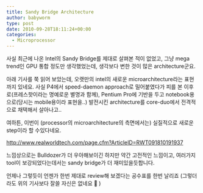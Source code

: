 ```yaml
---
title: Sandy Bridge Architecture
author: babyworm
type: post
date: 2010-09-28T18:11:24+00:00
categories:
  - Microprocessor
---
```

사실 최근에 나온 Intel의 Sandy Bridge를 제대로 살펴본 적이 없었고, 그냥 mega trend인 GPU 통합 정도만 생각했었는데, 생각보다 변한 것이 많은 architecture군요.

아래 기사를 쭉 읽어 보았는데, 오랫만의 intel의 새로운 microarchitecture라는 표현까지 있네요. 사실 P4에서 speed-daemon approach로 밀어붙였다가 피를 본 이후로(프레스핫이라는 명예로운 별명과 함께), Pentium Pro에 기반을 두고 notebook용으로(당시는 mobile용이라 표현을..) 발전시킨 architecture를 core-duo에서 전격적으로 채택해서 살아나고..

여하튼, 이번이 (processor의 microarchitecture의 측면에서는) 실질적으로 새로운 step이라 할 수있다네요.

<a href="http://www.realworldtech.com/page.cfm?ArticleID=RWT091810191937">http://www.realworldtech.com/page.cfm?ArticleID=RWT091810191937</a>

느낌상으로는 Bulldozer가 더 우아해보이긴 하지만 약간 고전적인 느낌이고, 여러가지 tool이 보강되었다는데서는 sandy bridge가 더 재미있을듯합니다.

언제나 그렇듯이 언젠가 한번 제대로 review해 보겠다는 공수표를 한번 날리죠 (그렇더라도 위의 기사보다 잘쓸 자신은 없네요 🙂 )
